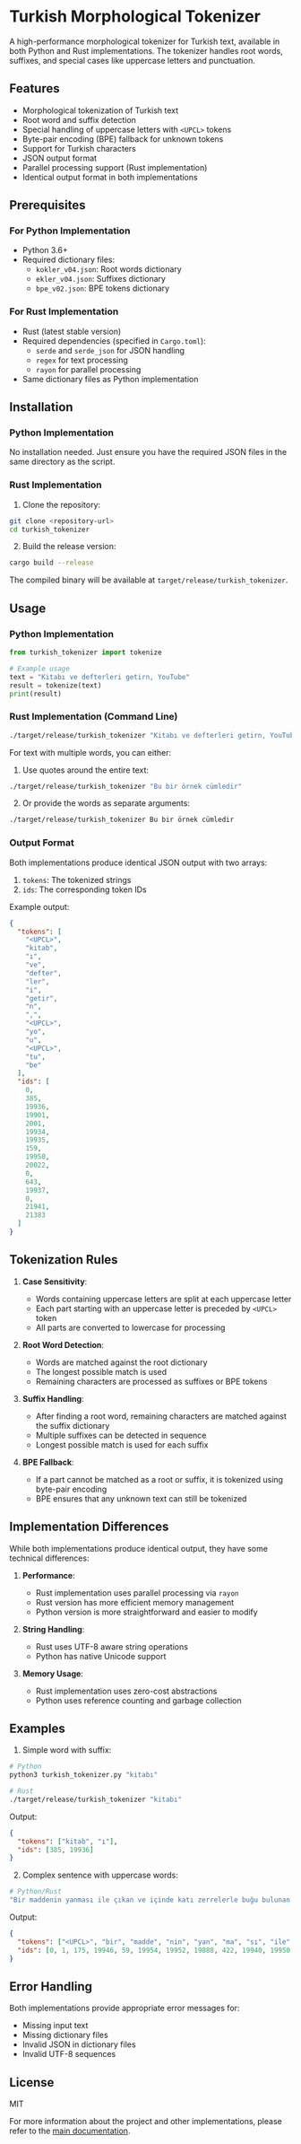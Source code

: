 # Turkish Morphological Tokenizer

A high-performance morphological tokenizer for Turkish text, available in both Python and Rust implementations. The tokenizer handles root words, suffixes, and special cases like uppercase letters and punctuation.

## Features

- Morphological tokenization of Turkish text
- Root word and suffix detection
- Special handling of uppercase letters with `<UPCL>` tokens
- Byte-pair encoding (BPE) fallback for unknown tokens
- Support for Turkish characters
- JSON output format
- Parallel processing support (Rust implementation)
- Identical output format in both implementations

## Prerequisites

### For Python Implementation
- Python 3.6+
- Required dictionary files:
  - `kokler_v04.json`: Root words dictionary
  - `ekler_v04.json`: Suffixes dictionary
  - `bpe_v02.json`: BPE tokens dictionary

### For Rust Implementation
- Rust (latest stable version)
- Required dependencies (specified in `Cargo.toml`):
  - `serde` and `serde_json` for JSON handling
  - `regex` for text processing
  - `rayon` for parallel processing
- Same dictionary files as Python implementation

## Installation

### Python Implementation
No installation needed. Just ensure you have the required JSON files in the same directory as the script.

### Rust Implementation
1. Clone the repository:
```bash
git clone <repository-url>
cd turkish_tokenizer
```

2. Build the release version:
```bash
cargo build --release
```

The compiled binary will be available at `target/release/turkish_tokenizer`.

## Usage

### Python Implementation

```python
from turkish_tokenizer import tokenize

# Example usage
text = "Kitabı ve defterleri getirn, YouTube"
result = tokenize(text)
print(result)
```

### Rust Implementation (Command Line)

```bash
./target/release/turkish_tokenizer "Kitabı ve defterleri getirn, YouTube"
```

For text with multiple words, you can either:
1. Use quotes around the entire text:
```bash
./target/release/turkish_tokenizer "Bu bir örnek cümledir"
```

2. Or provide the words as separate arguments:
```bash
./target/release/turkish_tokenizer Bu bir örnek cümledir
```

### Output Format

Both implementations produce identical JSON output with two arrays:
1. `tokens`: The tokenized strings
2. `ids`: The corresponding token IDs

Example output:
```json
{
  "tokens": [
    "<UPCL>",
    "kitab",
    "ı",
    "ve",
    "defter",
    "ler",
    "i",
    "getir",
    "n",
    ",",
    "<UPCL>",
    "yo",
    "u",
    "<UPCL>",
    "tu",
    "be"
  ],
  "ids": [
    0,
    385,
    19936,
    19901,
    2001,
    19934,
    19935,
    159,
    19950,
    20022,
    0,
    643,
    19937,
    0,
    21941,
    21383
  ]
}
```

## Tokenization Rules

1. **Case Sensitivity**:
   - Words containing uppercase letters are split at each uppercase letter
   - Each part starting with an uppercase letter is preceded by `<UPCL>` token
   - All parts are converted to lowercase for processing

2. **Root Word Detection**:
   - Words are matched against the root dictionary
   - The longest possible match is used
   - Remaining characters are processed as suffixes or BPE tokens

3. **Suffix Handling**:
   - After finding a root word, remaining characters are matched against the suffix dictionary
   - Multiple suffixes can be detected in sequence
   - Longest possible match is used for each suffix

4. **BPE Fallback**:
   - If a part cannot be matched as a root or suffix, it is tokenized using byte-pair encoding
   - BPE ensures that any unknown text can still be tokenized

## Implementation Differences

While both implementations produce identical output, they have some technical differences:

1. **Performance**:
   - Rust implementation uses parallel processing via `rayon`
   - Rust version has more efficient memory management
   - Python version is more straightforward and easier to modify

2. **String Handling**:
   - Rust uses UTF-8 aware string operations
   - Python has native Unicode support

3. **Memory Usage**:
   - Rust implementation uses zero-cost abstractions
   - Python uses reference counting and garbage collection

## Examples

1. Simple word with suffix:
```bash
# Python
python3 turkish_tokenizer.py "kitabı"

# Rust
./target/release/turkish_tokenizer "kitabı"
```
Output:
```json
{
  "tokens": ["kitab", "ı"],
  "ids": [385, 19936]
}
```

2. Complex sentence with uppercase words:
```bash
# Python/Rust
"Bir maddenin yanması ile çıkan ve içinde katı zerrelerle buğu bulunan değişik renklerde gaz"
```
Output:
```json
{
  "tokens": ["<UPCL>", "bir", "madde", "nin", "yan", "ma", "sı", "ile", "çık", "a", "n", "ve", "için", "de", "katı", "zerre", "ler", "le", "buğu", "bulun", "a", "n", "değişik", "renk", "ler", "de", "gaz"],
  "ids": [0, 1, 175, 19946, 59, 19954, 19952, 19888, 422, 19940, 19950, 19901, 19886, 19943, 926, 5976, 19934, 19947, 13592, 13, 19940, 19950, 273, 564, 19934, 19943, 965]
}
```

## Error Handling

Both implementations provide appropriate error messages for:
- Missing input text
- Missing dictionary files
- Invalid JSON in dictionary files
- Invalid UTF-8 sequences

## License

MIT

For more information about the project and other implementations, please refer to the [main documentation](../README.md). 